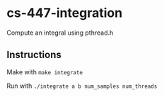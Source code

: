 # cs-447-integration
Compute an integral using pthread.h

## Instructions
Make with `make integrate`

Run with `./integrate a b num_samples num_threads`
